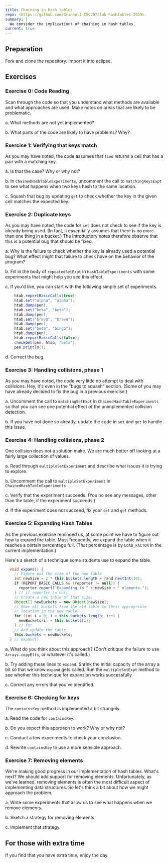 ```yaml
---
title: Chaining in hash tables
repo: <https://github.com/Grinnell-CSC207/lab-hashtables-2019>.
summary: |
  We consider the implications of chaining in hash tables.
current: true
---
```

Preparation
-----------

Fork and clone the repository.  Import it into eclipse.

Exercises
---------

### Exercise 0: Code Reading

Scan through the code so that you understand what methods are
available and what approaches are used.  Make notes on areas
that are likely to be problematic.

a. What methods are not yet implemented?

b. What parts of the code are likely to have problems?  Why?

### Exercise 1: Verifying that keys match

As you may have noted, the code assumes that `find` returns a cell that
has a pair with a matching key.

a. Is that the case?  Why or why not?

b. In `ChainedHashTableExperiments`, uncomment the call to
`matchingKeysExpt` to see what happens when two keys hash to the
same location.

c. Squash that bug by updating `get` to check whether the key in
the given cell matches the expected key.

### Exercise 2: Duplicate keys

As you may have noted, the code for `set` does not check to see if
the key is already being used.  (In fact, it essentially assumes
that there is no more than one thing in a bucket.)  The introductory
notes therefore observe that this is a potential bug that should
be fixed.

a. Why is the failure to check whether the key is already used a 
potential bug?  What effect might that failure to check have on the
behavior of the program?

b. Fill in the body of `repeatedSetExpt` in `HashTableExperiments`
with some experiments that might help you see this effect.

c. If you'd like, you can start with the following simple set of 
experiments.

```java
    htab.reportBasicCalls(true);
    htab.set("alpha", "alpha");
    htab.dump(pen);
    htab.set("beta", "beta");
    htab.dump(pen);
    htab.set("bravo", "bravo");
    htab.dump(pen);
    htab.set("beta", "bingo");
    htab.dump(pen);
    htab.reportBasicCalls(false);
    checkGet(pen, htab, "beta");
    pen.println();
```

d. Correct the bug.

### Exercise 3: Handling collisions, phase 1

As you may have noted, the code very little no attempt to deal with
collisions.  Hey, it's even in the "bugs to squash" section.  (Some
of you may have already decided to fix the bug in a previous
exercise.)

a. Uncomment the call to `matchingSetExpt` in `ChainedHashTableExperiments`
so that you can see one potential effect of the unimplemented
collision detection.

b. If you have not done so already, update the code in `set` and
`get` to handle this issue.

### Exercise 4: Handling collisions, phase 2

One collision does not a solution make.  We are much better off looking
at a fairly large collection of values.

a. Read through `multipleSetExperiment` and describe what issues it is
trying to explore.

b. Uncomment the call to `multipleSetExperiment` in `ChainedHashTableExperiments`

c. Verify that the experiment succeeds.  (You no see any messages, other
than the table, if the experiment succeeds.)

d. If the experiment does not succeed, fix your `set` and `get` methods.

### Exercise 5: Expanding Hash Tables

As the previous exercise reminded us, at some point we have to figure out
how to expand the table.  Most frequently, we expand the table when it
reaches a certain percentage full. (That percentage is by 
`LOAD_FACTOR` in the current implementation.)

Here's a sketch of a technique some students use to expand the table.

```java
  void expand() {
    // Figure out the size of the new table
    int newSize = 2 * this.buckets.length + rand.nextInt(10);
    if (REPORT_BASIC_CALLS && (reporter != null)) {
      reporter.report("Expanding to " + newSize + " elements.");
    } // if reporter != null
    // Create a new table of that size.
    Object[] newBuckets = new Object[newSize];
    // Move all buckets from the old table to their appropriate
    // location in the new table.
    for (int i = 0; i < this.buckets.length; i++) {
      newBuckets[i] = this.buckets[i];
    } // for
    // And update the table
    this.buckets = newBuckets;
  } // expand()
```

a. What do you think about this approach?  (Don't critique the failure
to use `Arrays.copyElts`, or whatever it's called.)

b. Try adding these lines to `expand`.  Shrink the initial capacity
of the array a bit so that we know `expand` gets called.  Run the
`multipleSetExpt` method to see whether this technique for expansion
works successfully.

c. Correct any errors that you've identified.

### Exercise 6: Checking for keys

The `containsKey` method is implemented a bit strangely.

a. Read the code for `containsKey`.

b. Do you expect this approach to work?  Why or why not?

c. Conduct a few experiments to check your conclusion.

d. Rewrite `containsKey` to use a more sensible approach.

### Exercise 7: Removing elements

We're making good progress in our implementation of hash tables.  What's
next?  We should add support for removing elements.  Unfortunately,
as we've learned, removing elements is often the most difficult aspect
of implementing data structures.  So let's think a bit about how we
might approach the problem.

a. Write some experiments that allow us to see what happens when
we remove elements.

b. Sketch a strategy for removing elements.

c. Implement that strategy.

For those with extra time
-------------------------

If you find that you have extra time, enjoy the day.
